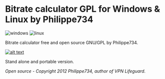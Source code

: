 # Bitrate calculator GPL for Windows & Linux by Philippe734


![windows](https://cloud.githubusercontent.com/assets/24923693/21680815/5c759432-d34c-11e6-8aac-fb6b21cb6411.jpg)
![linux](https://cloud.githubusercontent.com/assets/24923693/21910755/b8d9427e-d91d-11e6-9b16-438f9374e2a0.png)

Bitrate calculator free and open source GNU/GPL by Philippe734.

[![alt text][2]][1]

  [1]: https://github.com/Philippe734/Bitrate-calculator/raw/master/Windows/BitrateCalc.zip
  [2]: https://cloud.githubusercontent.com/assets/24923693/21723900/7fdda69e-d432-11e6-8ab1-87dd79f36fe5.gif

Stand alone and portable version.

*Open source - Copyright 2012 Philippe734, author of VPN Lifeguard.*
